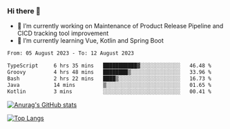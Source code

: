 ### Hi there 👋

- 🔭 I’m currently working on Maintenance of Product Release Pipeline and CICD tracking tool improvement
- 🌱 I’m currently learning Vue, Kotlin and Spring Boot

<!--START_SECTION:waka-->

```txt
From: 05 August 2023 - To: 12 August 2023

TypeScript     6 hrs 35 mins   ███████████▓░░░░░░░░░░░░░   46.48 %
Groovy         4 hrs 48 mins   ████████▒░░░░░░░░░░░░░░░░   33.96 %
Bash           2 hrs 22 mins   ████▒░░░░░░░░░░░░░░░░░░░░   16.73 %
Java           14 mins         ▒░░░░░░░░░░░░░░░░░░░░░░░░   01.65 %
Kotlin         3 mins          ░░░░░░░░░░░░░░░░░░░░░░░░░   00.41 %
```

<!--END_SECTION:waka-->

[![Anurag's GitHub stats](https://github-readme-stats.vercel.app/api?username=yunhao981&show_icons=true&theme=solarized-dark)](https://github.com/anuraghazra/github-readme-stats)

[![Top Langs](https://github-readme-stats.vercel.app/api/top-langs/?username=yunhao981&theme=solarized-dark&layout=compact)](https://github.com/anuraghazra/github-readme-stats)

<!--
**yunhao981/yunhao981** is a ✨ _special_ ✨ repository because its `README.md` (this file) appears on your GitHub profile.

Here are some ideas to get you started:

- 🔭 I’m currently working on Maintenance of Release Pipeline and CICD tracking tool improvement
- 🌱 I’m currently learning Vue, Kotlin and Spring Boot
- 👯 I’m looking to collaborate on ...
- 🤔 I’m looking for help with ...
- 💬 Ask me about ...
- 📫 How to reach me: ...
- 😄 Pronouns: ...
- ⚡ Fun fact: ...
-->


